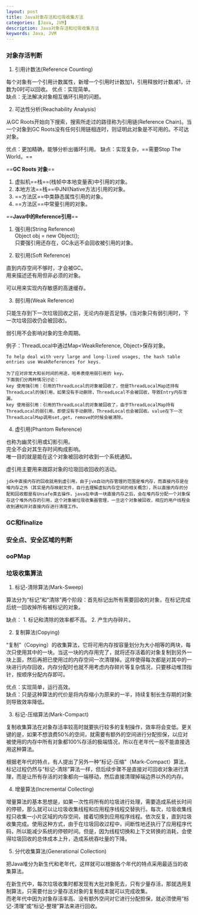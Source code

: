 ```yaml
---
layout: post
title: Java对象存活和垃圾收集方法
categories: [Java, JVM]
description: Java对象存活和垃圾收集方法
keywords: Java, JVM
---
```



### 对象存活判断

1. 引用计数法(Reference Counting)

每个对象有一个引用计数属性，新增一个引用时计数加1，引用释放时计数减1，计数为0时可以回收。
优点：实现简单。  
缺点：无法解决对象相互循环引用的问题。  

2. 可达性分析(Reachability Analysis)

从GC Roots开始向下搜索，搜索所走过的路径称为引用链(Reference Chain)。当一个对象到GC Roots没有任何引用链相连时，则证明此对象是不可用的。不可达对象。

优点：更加精确，能够分析出循环引用。
缺点：实现复杂，==需要Stop The World。==

==**GC Roots 对象**==
1. 虚拟机==栈==(栈帧中本地变量表)中引用的对象。
2. 本地方法==栈==中JNI(Native方法)引用的对象。
3. ==方法区==中类静态属性引用的对象。
4. ==方法区==中常量引用的对象。

==**Java中的Reference引用**==
1. 强引用(String Reference)  
Object obj = new Object();  
只要强引用还存在，GC永远不会回收被引用的对象。  

2. 软引用(Soft Reference)

直到内存空间不够时，才会被GC。  
用来描述还有用但非必须的对象。

可以用来实现内存敏感的高速缓存。

3. 弱引用(Weak Reference)

只能生存到下一次垃圾回收之前，无论内存是否足够。(当对象只有弱引用时，下一次垃圾回收仍会被回收)。

弱引用不会影响对象的生命周期。

例子：ThreadLocal中通过Map<WeakReference<ThreadLocal>, Object>保存对象。
```
To help deal with very large and long-lived usages, the hash table entries use WeakReferences for keys.

为了应对非常大和长时间的用途，哈希表使用弱引用的 key。
下面我们分两种情况讨论：
key 使用强引用：引用的ThreadLocal的对象被回收了，但是ThreadLocalMap还持有ThreadLocal的强引用，如果没有手动删除，ThreadLocal不会被回收，导致Entry内存泄漏。
key 使用弱引用：引用的ThreadLocal的对象被回收了，由于ThreadLocalMap持有ThreadLocal的弱引用，即使没有手动删除，ThreadLocal也会被回收。value在下一次ThreadLocalMap调用set,get，remove的时候会被清除。
```

4. 虚引用(Phantom Reference)

也称为幽灵引用或幻影引用。  
完全不会对其生存时间构成影响。  
唯一目的就是能在这个对象被回收时收到一个系统通知。

虚引用主要用来跟踪对象的垃圾回收回收的活动。

```
jdk中直接内存的回收就用到虚引用，由于jvm自动内存管理的范围是堆内存，而直接内存是在堆内存之外（其实是内存映射文件，自行去理解虚拟内存空间的相关概念），所以直接内存的分配和回收都是有Unsafe类去操作，java在申请一块直接内存之后，会在堆内存分配一个对象保存这个堆外内存的引用，这个对象被垃圾收集器管理，一旦这个对象被回收，相应的用户线程会收到通知并对直接内存进行清理工作。
```

### GC和finalize


### 安全点、安全区域的判断

### ooPMap


### 垃圾收集算法

1. 标记-清除算法(Mark-Sweep)

算法分为“标记”和“清除”两个阶段：首先标记出所有需要回收的对象，在标记完成后统一回收掉所有被标记的对象。

缺点：
    1. 标记和清除的效率都不高。
    2. 产生内存碎片。

2. 复制算法(Copying)

“复制”（Copying）的收集算法，它将可用内存按容量划分为大小相等的两块，每次只使用其中的一块。当这一块的内存用完了，就将还存活着的对象复制到另外一块上面，然后再把已使用过的内存空间一次清理掉。这样使得每次都是对其中的一块进行内存回收，内存分配时也就不用考虑内存碎片等复杂情况，只要移动堆顶指针，按顺序分配内存即可。

优点：实现简单，运行高效。  
缺点：只是这种算法的代价是将内存缩小为原来的一半，持续复制长生存期的对象则导致效率降低。

3. 标记-压缩算法(Mark-Compact)

复制收集算法在对象存活率较高时就要执行较多的复制操作，效率将会变低。更关键的是，如果不想浪费50%的空间，就需要有额外的空间进行分配担保，以应对被使用的内存中所有对象都100%存活的极端情况，所以在老年代一般不能直接选用这种算法。

根据老年代的特点，有人提出了另外一种“标记-压缩”（Mark-Compact）算法，标记过程仍然与“标记-清除”算法一样，但后续步骤不是直接对可回收对象进行清理，而是让所有存活的对象都向一端移动，然后直接清理掉端边界以外的内存。

4. 增量算法(Incremental Collecting)

增量算法的基本思想是，如果一次性将所有的垃圾进行处理，需要造成系统长时间的停顿，那么就可以让垃圾收集线程和应用程序线程交替执行。每次，垃圾收集线程只收集一小片区域的内存空间，接着切换到应用程序线程。依次反复，直到垃圾收集完成。使用这种方式，由于在垃圾回收过程中，间断性地还执行了应用程序代码，所以能减少系统的停顿时间。但是，因为线程切换和上下文转换的消耗，会使得垃圾回收的总体成本上升，造成系统吞吐量的下降。

5. 分代收集算法(Generational Collection)

把Java堆分为新生代和老年代，这样就可以根据各个年代的特点采用最适当的收集算法。

在新生代中，每次垃圾收集时都发现有大批对象死去，只有少量存活，那就选用复制算法，只需要付出少量存活对象的复制成本就可以完成收集。  
而老年代中因为对象存活率高、没有额外空间对它进行分配担保，就必须使用“标记-清理”或“标记-整理”算法来进行回收。